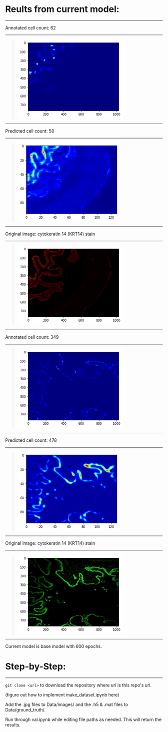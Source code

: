 # Reults from current model:
___
Annotated cell count: 62
___
>![original heatmap](https://github.com/jeffock/ihc_cellcount_cytoplasmic/blob/master/README%20images/origin_h5_img1.png)
___
Predicted cell count: 50
___
>![model heatmap](https://github.com/jeffock/ihc_cellcount_cytoplasmic/blob/master/README%20images/predict_h5_img1.png)
___
Original image: cytokeratin 14 (KRT14) stain
___
>![original image](https://github.com/jeffock/ihc_cellcount_cytoplasmic/blob/master/README%20images/origin_jpg_img1.png)
___
Annotated cell count: 349
___
>![original heatmap](https://github.com/jeffock/ihc_cellcount_cytoplasmic/blob/master/README%20images/origin_h5_img6.png)
___
Predicted cell count: 478
___
>![model heatmap](https://github.com/jeffock/ihc_cellcount_cytoplasmic/blob/master/README%20images/predict_h5_img6.png)
___
Original image: cytokeratin 14 (KRT14) stain
___
>![original image](https://github.com/jeffock/ihc_cellcount_cytoplasmic/blob/master/README%20images/origin_jpg_img6.png)
___

Current model is base model with 600 epochs. 

# Step-by-Step:
___
`git clone <url>` to download the repository where url is this repo's url. 

(figure out how to implement make_dataset.ipynb here)

Add the .jpg files to Data/images/ and the .h5 & .mat files to Data/ground_truth/. 

Run through val.ipynb while editing file paths as needed. This will return the results. 
